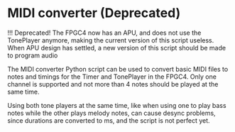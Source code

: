 # MIDI converter (Deprecated)

!!! Deprecated!
    The FPGC4 now has an APU, and does not use the TonePlayer anymore, making the current version of this script useless. When APU design has settled, a new version of this script should be made to program audio

The MIDI converter Python script can be used to convert basic MIDI files to notes and timings for the Timer and TonePlayer in the FPGC4. Only one channel is supported and not more than 4 notes should be played at the same time.

Using both tone players at the same time, like when using one to play bass notes while the other plays melody notes, can cause desync problems, since durations are converted to ms, and the script is not perfect yet.